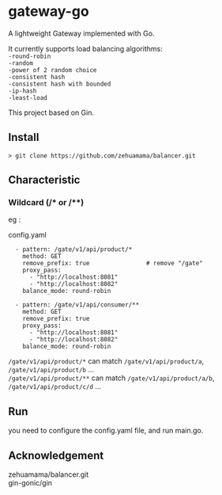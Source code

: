 # gateway-go
A lightweight Gateway implemented with Go.

It currently supports load balancing algorithms:\
`-round-robin`\
`-random`\
`-power of 2 random choice`\
`-consistent hash`\
`-consistent hash with bounded`\
`-ip-hash`\
`-least-load`

This project based on Gin.

## Install
`> git clone https://github.com/zehuamama/balancer.git`

## Characteristic
### Wildcard (/* or /**)

eg :

config.yaml
```location:                     
  - pattern: /gate/v1/api/product/*
    method: GET
    remove_prefix: true                # remove "/gate"
    proxy_pass:                  
      - "http://localhost:8081"
      - "http://localhost:8082"
    balance_mode: round-robin     

  - pattern: /gate/v1/api/consumer/**
    method: GET
    remove_prefix: true
    proxy_pass:                
      - "http://localhost:8081"
      - "http://localhost:8082"
    balance_mode: round-robin
```

`/gate/v1/api/product/*` can match `/gate/v1/api/product/a`, `/gate/v1/api/product/b` ...\
`/gate/v1/api/product/**` can match `/gate/v1/api/product/a/b`, `/gate/v1/api/product/c/d` ...

## Run
you need to configure the config.yaml file, and run main.go.

## Acknowledgement
zehuamama/balancer.git \
gin-gonic/gin